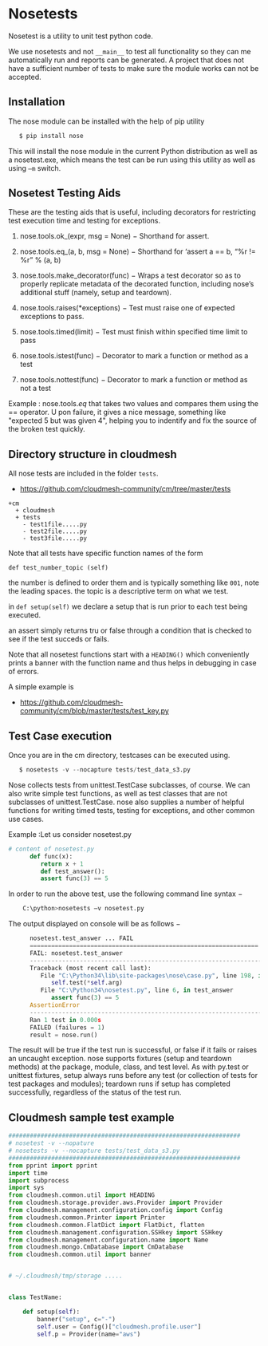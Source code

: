 # Nosetests

Nosetest is a utility to unit test python code. 

We use nosetests and not `__main__` to test all functionality so they can me
automatically run and reports can be generated. A project that does not have a
sufficient number of tests to make sure the module works can not be accepted.

## Installation

The nose module can be installed with the help of pip utility

```python
   $ pip install nose
```

This will install the nose module in the current Python distribution as well 
as a nosetest.exe, which means the test can be run using this utility as well as using `–m` switch.

##  Nosetest Testing Aids

These are the testing aids that is useful, including decorators for restricting test execution time and testing for exceptions.

1. nose.tools.ok_(expr, msg = None) − Shorthand for assert.

2. nose.tools.eq_(a, b, msg = None) − Shorthand for ‘assert a == b, “%r != %r” % (a, b)

3. nose.tools.make_decorator(func) − Wraps a test decorator so as to properly replicate metadata of the decorated function, 
   including nose’s additional stuff (namely, setup and teardown).

4. nose.tools.raises(*exceptions) − Test must raise one of expected exceptions to pass.

5. nose.tools.timed(limit) − Test must finish within specified time limit to pass

6. nose.tools.istest(func) − Decorator to mark a function or method as a test

7. nose.tools.nottest(func) − Decorator to mark a function or method as not a test

Example :
 nose.tools._eq_ that takes two values and compares them using the == operator. U
 pon failure, it gives a nice message, something like "expected 5 but was given 4", 
 helping you to indentify and fix the source of the broken test quickly.

## Directory structure in cloudmesh

All nose tests are included in the folder `tests`.

* <https://github.com/cloudmesh-community/cm/tree/master/tests>

```
+cm
  + cloudmesh
  + tests
    - test1file.....py
    - test2file.....py
    - test3file.....py
```

Note that all tests have specific function names of the form

`def test_number_topic (self)`

the number is defined to order them and is typically something like `001`, note
the leading spaces. the topic is a descriptive term on what we test.

in `def setup(self)` we declare a setup that is run prior to each test being
executed.

an assert simply returns tru or false through a condition that is checked to see 
if the test succeds or fails.

Note that all nosetest functions start with a `HEADING()` which conveniently
prints a banner with the function name and thus helps in debugging in case of
errors.

A simple example is 

* <https://github.com/cloudmesh-community/cm/blob/master/tests/test_key.py>


## Test Case execution 

Once you are in the cm directory, testcases can be executed using.

```python
   $ nosetests -v --nocapture tests/test_data_s3.py
```

Nose collects tests from unittest.TestCase subclasses, of course. We can also 
write simple test functions, as well as test classes that are not subclasses of 
unittest.TestCase. nose also supplies a number of helpful functions for writing
timed tests, testing for exceptions, and other common use cases.

Example
:Let us consider nosetest.py

```python
# content of nosetest.py
      def func(x):
         return x + 1
         def test_answer():
         assert func(3) == 5
```
In order to run the above test, use the following command line syntax −

```python
    C:\python>nosetests –v nosetest.py
```

The output displayed on console will be as follows −

```python
      nosetest.test_answer ... FAIL
      ================================================================
      FAIL: nosetest.test_answer
      ----------------------------------------------------------------------
      Traceback (most recent call last):
         File "C:\Python34\lib\site-packages\nose\case.py", line 198, in runTest
            self.test(*self.arg)
         File "C:\Python34\nosetest.py", line 6, in test_answer
            assert func(3) == 5
      AssertionError
      ----------------------------------------------------------------------
      Ran 1 test in 0.000s
      FAILED (failures = 1)
      result = nose.run()
```

The result will be true if the test run is successful, or false if it fails or raises an uncaught exception.
nose supports fixtures (setup and teardown methods) at the package, module, class, and test level. 
As with py.test or unittest fixtures, setup always runs before any test (or collection of tests for 
test packages and modules); teardown runs if setup has completed successfully, regardless of the 
status of the test run.

## Cloudmesh sample test example

```python
#################################################################
# nosetest -v --nopature
# nosetests -v --nocapture tests/test_data_s3.py
#################################################################
from pprint import pprint
import time
import subprocess
import sys
from cloudmesh.common.util import HEADING
from cloudmesh.storage.provider.aws.Provider import Provider
from cloudmesh.management.configuration.config import Config
from cloudmesh.common.Printer import Printer
from cloudmesh.common.FlatDict import FlatDict, flatten
from cloudmesh.management.configuration.SSHkey import SSHkey
from cloudmesh.management.configuration.name import Name
from cloudmesh.mongo.CmDatabase import CmDatabase
from cloudmesh.common.util import banner


# ~/.cloudmesh/tmp/storage .....


class TestName:

    def setup(self):
        banner("setup", c="-")
        self.user = Config()["cloudmesh.profile.user"]
        self.p = Provider(name="aws")
        
